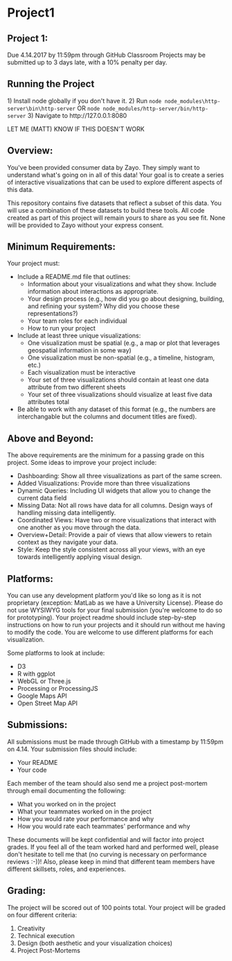 # Project1
<h2>Project 1:</h2>
Due 4.14.2017 by 11:59pm through GitHub Classroom 
Projects may be submitted up to 3 days late, with a 10% penalty per day.

<h2>Running the Project</h2>
1) Install node globally if you don't have it.
2) Run <code>node node_modules\http-server\bin\http-server</code> OR <code>node node_modules/http-server/bin/http-server</code>
3) Navigate to http://127.0.0.1:8080

LET ME (MATT) KNOW IF THIS DOESN'T WORK 

<h2>Overview: </h2>
You've been provided consumer data by Zayo. They simply want to understand what's going on in all of this data! Your goal is to create a series of interactive visualizations that can be used to explore different aspects of this data.

This repository contains five datasets that reflect a subset of this data. You will use a combination of these datasets to build these tools. All code created as part of this project will remain yours to share as you see fit. None will be provided to Zayo without your express consent.

<h2>Minimum Requirements:</h2> 
Your project must:
<ul>
<li> Include a README.md file that outlines:
  <ul>
  <li>Information about your visualizations and what they show. Include information about interactions as appropriate.</li>
  <li>Your design process (e.g., how did you go about designing, building, and refining your system? Why did you choose these representations?)</li>
  <li>Your team roles for each individual</li>
  <li>How to run your project</li></ul></li>
<li>Include at least three unique visualizations:
  <ul>
  <li>One visualization must be spatial (e.g., a map or plot that leverages geospatial information in some way)</li>
  <li>One visualization must be non-spatial (e.g., a timeline, histogram, etc.)</li>
  <li>Each visualization must be interactive</li>
  <li>Your set of three visualizations should contain at least one data attribute from two different sheets</li>
  <li>Your set of three visualizations should visualize at least five data attributes total</li></ul></li>
<li>Be able to work with any dataset of this format (e.g., the numbers are interchangable but the columns and document titles are fixed).</li>
</ul>

<h2>Above and Beyond:</h2> 
The above requirements are the minimum for a passing grade on this project. Some ideas to improve your project include:<ul>
  <li>Dashboarding: Show all three visualizations as part of the same screen.</li>
<li>Added Visualizations: Provide more than three visualizations</li>
<li>Dynamic Queries: Including UI widgets that allow you to change the current data field</li>
<li>Missing Data: Not all rows have data for all columns. Design ways of handling missing data intelligently.</li>
<li>Coordinated Views: Have two or more visualizations that interact with one another as you move through the data.</li>
<li>Overview+Detail: Provide a pair of views that allow viewers to retain context as they navigate your data.</li>
<li>Style: Keep the style consistent across all your views, with an eye towards intelligently applying visual design.</li></ul>

<h2>Platforms:</h2> 
You can use any development platform you'd like so long as it is not proprietary (exception: MatLab as we have a University License). Please do not use WYSIWYG tools for your final submission (you're welcome to do so for prototyping). Your project readme should include step-by-step instructions on how to run your projects and it should run without me having to modify the code. You are welcome to use different platforms for each visualization.

Some platforms to look at include:
<ul>
<li>D3</li>
<li>R with ggplot</li>
<li>WebGL or Three.js</li>
<li>Processing or ProcessingJS</li>
<li>Google Maps API</li>
<li>Open Street Map API</li>
</ul>

<h2>Submissions:</h2>
All submissions must be made through GitHub with a timestamp by 11:59pm on 4.14. Your submission files should include:
<ul>
<li>Your README</li>
<li>Your code</li>
</ul>

Each member of the team should also send me a project post-mortem through email documenting the following:
* What you worked on in the project
* What your teammates worked on in the project
* How you would rate your performance and why
* How you would rate each teammates' performance and why

These documents will be kept confidential and will factor into project grades. If you feel all of the team worked hard and performed well, please don't hesitate to tell me that (no curving is necessary on performance reviews :-))! Also, please keep in mind that different team members have different skillsets, roles, and experiences.

<h2>Grading: </h2>
The project will be scored out of 100 points total. Your project will be graded on four different criteria:
<ol>
<li> Creativity</li>
<li> Technical execution</li>
<li> Design (both aesthetic and your visualization choices)</li>
<li> Project Post-Mortems</li>
</ol>

